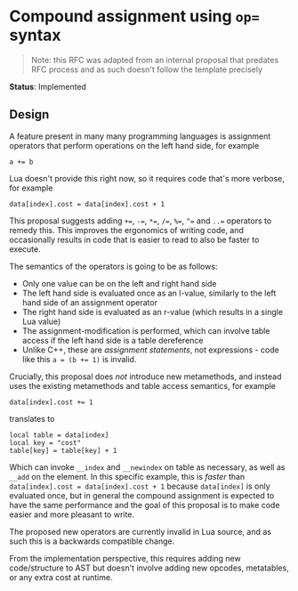 # Compound assignment using `op=` syntax

> Note: this RFC was adapted from an internal proposal that predates RFC process and as such doesn't follow the template precisely

**Status**: Implemented

## Design

A feature present in many many programming languages is assignment operators that perform operations on the left hand side, for example

```luau
a += b
```

Lua doesn't provide this right now, so it requires code that's more verbose, for example

```luau
data[index].cost = data[index].cost + 1
```

This proposal suggests adding `+=`, `-=`, `*=`, `/=`, `%=`, `^=` and `..=` operators to remedy this. This improves the ergonomics of writing code, and occasionally results in code that is easier to read to also be faster to execute.

The semantics of the operators is going to be as follows:

- Only one value can be on the left and right hand side
- The left hand side is evaluated once as an l-value, similarly to the left hand side of an assignment operator
- The right hand side is evaluated as an r-value (which results in a single Lua value)
- The assignment-modification is performed, which can involve table access if the left hand side is a table dereference
- Unlike C++, these are *assignment statements*, not expressions - code like this `a = (b += 1)` is invalid.

Crucially, this proposal does *not* introduce new metamethods, and instead uses the existing metamethods and table access semantics, for example

```luau
data[index].cost += 1
```

translates to

```luau
local table = data[index]
local key = "cost"
table[key] = table[key] + 1
```

Which can invoke `__index` and `__newindex` on table as necessary, as well as `__add` on the element. In this specific example, this is *faster* than `data[index].cost = data[index].cost + 1` because `data[index]` is only evaluated once, but in general the compound assignment is expected to have the same performance and the goal of this proposal is to make code easier and more pleasant to write.

The proposed new operators are currently invalid in Lua source, and as such this is a backwards compatible change.

From the implementation perspective, this requires adding new code/structure to AST but doesn't involve adding new opcodes, metatables, or any extra cost at runtime.
